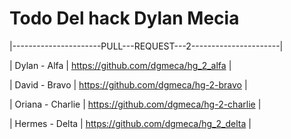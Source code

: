 # Todo Del hack Dylan Mecia 
|----------------------PULL---REQUEST---2----------------------|

| Dylan - Alfa  | https://github.com/dgmeca/hg_2_alfa |

| David - Bravo  | https://github.com/dgmeca/hg-2-bravo |

| Oriana - Charlie | https://github.com/dgmeca/hg-2-charlie | 

| Hermes - Delta | https://github.com/dgmeca/hg_2_delta | 
